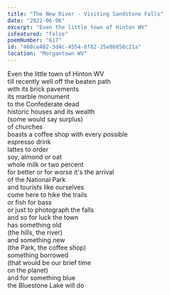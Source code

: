 ```yaml
---
title: "The New River - Visiting Sandstone Falls"
date: "2022-06-06"
excerpt: "Even the little town of Hinton WV"
isFeatured: "false"
poemNumber: "617"
id: "468ce402-3d4c-4554-8f82-25e86858c21a"
location: "Morgantown WV"
---
```


Even the little town of Hinton WV  
till recently well off the beaten path  
with its brick pavements  
its marble monument  
to the Confederate dead  
historic houses and its wealth  
(some would say surplus)  
of churches  
boasts a coffee shop with every possible  
espresso drink  
lattes to order  
soy, almond or oat  
whole milk or two percent  
for better or for worse it's the arrival  
of the National Park  
and tourists like ourselves  
come here to hike the trails  
or fish for bass  
or just to photograph the falls  
and so for luck the town  
has something old  
(the hills, the river)  
and something new  
(the Park, the coffee shop)  
something borrowed  
(that would be our brief time  
on the planet)  
and for something blue  
the Bluestone Lake will do
